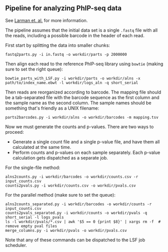 Pipeline for analyzing PhIP-seq data
------------------------------------

See [Larman et. al.][1] for more information.

The pipeline assumes that the initial data set is a single `.fastq` file with
all the reads, including a possible barcode in the header of each read.

First start by splitting the data into smaller chunks:

    fastq2parts.py -i in.fastq -o workdir/parts -p 2000000

Then align each read to the reference PhIP-seq library using `bowtie` (making
sure to set the right queue):

    bowtie_parts_with_LSF.py -i workdir/parts -o workdir/alns -x path/to/index_name.ebwt -l workdir/logs_aln -q short_serial

Then reads are reorganized according to barcode. The mapping file should be a
tab-separated file with the barcode sequence as the first column and the
sample name as the second column. The sample names should be something that's
friendly as a UNIX filename:

    parts2barcodes.py -i workdir/alns -o workdir/barcodes -m mapping.tsv

Now we must generate the counts and p-values.  There are two ways to proceed:

* Generate a single count file and a single p-value file, and have them all
  calculated at the same time.
* Perform counts and p-values on each sample
  separately. Each p-value calculation gets dispatched as a separate job.

For the single-file method:

    alns2counts.py -i workdir/barcodes -o workdir/counts.csv -r input_counts.csv
    counts2pvals.py -i workdir/counts.csv -o workdir/pvals.csv

For the parallel method (make sure to set the queue):

    alns2counts_separated.py -i workdir/barcodes -o workdir/counts -r input_counts.csv
    counts2pvals_separated.py -i workdir/counts -o workdir/pvals -q short_serial -l logs_pvals
    ls -l workdir/pvals/*.csv | awk '$5 == 0 {print $8}' | xargs rm -f  # remove empty pval files
    merge_columns.py -i workdir/pvals -o workdir/pvals.csv

Note that any of these commands can be dispatched to the LSF job scheduler.

[1]: http://www.nature.com/nbt/journal/v29/n6/full/nbt.1856.html
